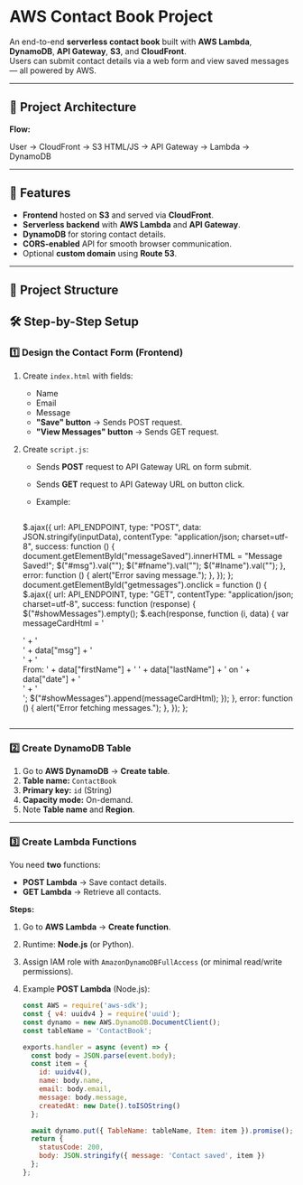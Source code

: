 # AWS Contact Book Project

An end-to-end **serverless contact book** built with **AWS Lambda**, **DynamoDB**, **API Gateway**, **S3**, and **CloudFront**.  
Users can submit contact details via a web form and view saved messages — all powered by AWS.

---

## 📌 Project Architecture

**Flow:**

User → CloudFront → S3 HTML/JS → API Gateway → Lambda → DynamoDB


---

## 🚀 Features

- **Frontend** hosted on **S3** and served via **CloudFront**.
- **Serverless backend** with **AWS Lambda** and **API Gateway**.
- **DynamoDB** for storing contact details.
- **CORS-enabled** API for smooth browser communication.
- Optional **custom domain** using **Route 53**.

---

## 📂 Project Structure


## 🛠️ Step-by-Step Setup

### **1️⃣ Design the Contact Form (Frontend)**

1. Create `index.html` with fields:
   - Name
   - Email
   - Message
   - **"Save" button** → Sends POST request.
   - **"View Messages" button** → Sends GET request.

2. Create `script.js`:
   - Sends **POST** request to API Gateway URL on form submit.
   - Sends **GET** request to API Gateway URL on button click.
   - Example:

     ```javascript
    $.ajax({
      url: API_ENDPOINT,
      type: "POST",
      data: JSON.stringify(inputData),
      contentType: "application/json; charset=utf-8",
      success: function () {
        document.getElementById("messageSaved").innerHTML = "Message Saved!";
        $("#msg").val("");
        $("#fname").val("");
        $("#lname").val("");
      },
      error: function () {
        alert("Error saving message.");
      },
    });
  };
  document.getElementById("getmessages").onclick = function () {
    $.ajax({
      url: API_ENDPOINT,
      type: "GET",
      contentType: "application/json; charset=utf-8",
      success: function (response) {
        $("#showMessages").empty();
        $.each(response, function (i, data) {
          var messageCardHtml =
            '<div class="messageCard">' +
            '<div class="messageContent">' + data["msg"] + '</div>' +
            '<div class="messageDetail">From: ' + data["firstName"] + ' ' + data["lastName"] + ' on ' + data["date"] + '</div>' +
            '</div>';
          $("#showMessages").append(messageCardHtml);
        });
      },
      error: function () {
        alert("Error fetching messages.");
      },
    });
  };
     ```

---

### **2️⃣ Create DynamoDB Table**

1. Go to **AWS DynamoDB** → **Create table**.
2. **Table name:** `ContactBook`
3. **Primary key:** `id` (String)
4. **Capacity mode:** On-demand.
5. Note **Table name** and **Region**.

---

### **3️⃣ Create Lambda Functions**

You need **two** functions:

- **POST Lambda** → Save contact details.
- **GET Lambda** → Retrieve all contacts.

**Steps:**

1. Go to **AWS Lambda** → **Create function**.
2. Runtime: **Node.js** (or Python).
3. Assign IAM role with `AmazonDynamoDBFullAccess` (or minimal read/write permissions).
4. Example **POST Lambda** (Node.js):

   ```javascript
   const AWS = require('aws-sdk');
   const { v4: uuidv4 } = require('uuid');
   const dynamo = new AWS.DynamoDB.DocumentClient();
   const tableName = 'ContactBook';

   exports.handler = async (event) => {
     const body = JSON.parse(event.body);
     const item = {
       id: uuidv4(),
       name: body.name,
       email: body.email,
       message: body.message,
       createdAt: new Date().toISOString()
     };

     await dynamo.put({ TableName: tableName, Item: item }).promise();
     return {
       statusCode: 200,
       body: JSON.stringify({ message: 'Contact saved', item })
     };
   };

